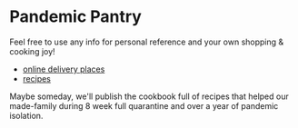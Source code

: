 # Pandemic Pantry

Feel free to use any info for personal reference and your own shopping & cooking joy!  

* [online delivery places](shopping.md)
* [recipes](cookbook)

Maybe someday, we'll publish the cookbook full of recipes that helped our made-family during 8 week full quarantine and over a year of pandemic isolation.


